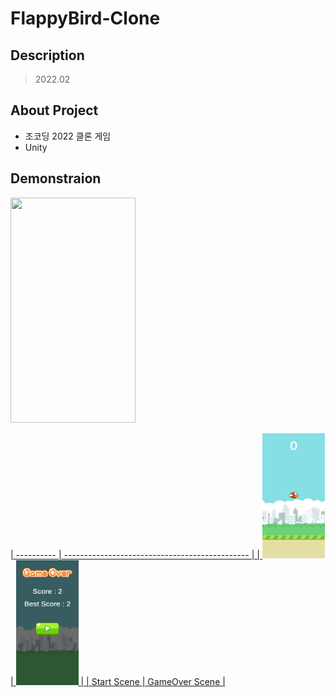 # FlappyBird-Clone

## Description

> 2022.02

## About Project

* 조코딩 2022 클론 게임
* Unity

## Demonstraion
<a href="#"><img src='./img/Scenes.gif' width="200" height="360">
  

| ---------- | ---------------------------------------------- | 
| <a href="#"><img src='./img/Start.jpg' width="100" height="200"> | <a href="#"><img src='./img/GameOver.jpg' width="100" height="200"> | 
| Start Scene | GameOver Scene |

  
    
  
